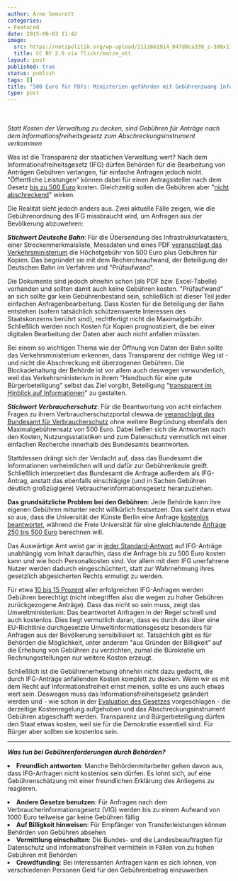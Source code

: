 ```yaml
---
author: Arne Semsrott
categories:
- Featured
date: 2015-06-03 11:42
image:
  src: https://netzpolitik.org/wp-upload/2111661914_047d8ca339_z-300x177.jpg
  title: CC BY 2.0 via flickr/matze_ott
layout: post
published: true
status: publish
tags: []
title: "500 Euro für PDFs: Ministerien gefährden mit Gebührenzwang Informationsfreiheit"
type: post
---
```

<br><br>
<em>Statt Kosten der Verwaltung zu decken, sind Gebühren für Anträge nach dem Informationsfreiheitsgesetz zum Abschreckungsinstrument verkommen</em>

Was ist die Transparenz der staatlichen Verwaltung wert? Nach dem Informationsfreiheitsgesetz  (IFG) dürfen Behörden für die Bearbeitung von Anträgen Gebühren verlangen, für einfache Anfragen jedoch nicht. "Öffentliche Leistungen" können dabei für einen Antragssteller nach dem Gesetz <a href="https://fragdenstaat.de/hilfe/gebuehren/">bis zu 500 Euro</a> kosten. Gleichzeitig sollen die Gebühren aber "<a href="https://www.transparency.de/fileadmin/pdfs/Themen/Verwaltung/IFG_Kommentar_09-11-10.pdf#131">nicht abschreckend</a>" wirken.

Die Realität sieht jedoch anders aus. Zwei aktuelle Fälle zeigen, wie die Gebührenordnung des IFG missbraucht wird, um Anfragen aus der Bevölkerung abzuwehren:

<strong><em>Stichwort Deutsche Bahn</em></strong>: Für die Übersendung des Infrastrukturkatasters, einer Streckenmerkmalsliste, Messdaten und eines PDF <a href="https://fragdenstaat.de/anfrage/antrag-nach-1-ifg-zu-anlagen-der-leistungs-und-finanzierungsvereinbarung-ii-lufv-ii/#nachricht-28215">veranschlagt das Verkehrsministerium</a> die Höchstgebühr von 500 Euro plus Gebühren für Kopien. Das begründet sie mit dem Rechercheaufwand, der Beteiligung der Deutschen Bahn im Verfahren und "Prüfaufwand".

Die Dokumente sind jedoch ohnehin schon (als PDF bzw. Excel-Tabelle) vorhanden und sollten damit auch keine Gebühren kosten. "Prüfaufwand" an sich sollte gar kein Gebührenbestand sein, schließlich ist dieser Teil jeder einfachen Anfragenbearbeitung. Dass Kosten für die Beteiligung der Bahn entstehen (sofern tatsächlich schützenswerte Interessen des Staatskonzerns berührt sind), rechtfertigt nicht die Maximalgebühr. Schließlich werden noch Kosten für Kopien prognostiziert, die bei einer digitalen Bearbeitung der Daten aber auch nicht anfallen müssten.

Bei einem so wichtigen Thema wie der Öffnung von Daten der Bahn sollte das Verkehrsministerium erkennen, dass Transparenz der richtige Weg ist - und nicht die Abschreckung mit überzogenen Gebühren. Die Blockadehaltung der Behörde ist vor allem auch deswegen verwunderlich, weil das Verkehrsministerium in ihrem "Handbuch für eine gute Bürgerbeteiligung" selbst das Ziel vorgibt, Beteiligung "<a href="http://www.bmvi.de/SharedDocs/DE/Anlage/VerkehrUndMobilitaet/handbuch-buergerbeteiligung.pdf#20">transparent im Hinblick auf Informationen</a>" zu gestalten.

<strong><em>Stichwort Verbraucherschutz</em></strong>: Für die Beantwortung von acht einfachen Fragen zu ihrem Verbraucherschutzportal clewwa.de <a href="https://fragdenstaat.de/anfrage/kosten-fur-aufbau-und-betrieb-von-clewwade/#nachricht-28191">veranschlagt das Bundesamt für Verbraucherschutz</a> ohne weitere Begründung ebenfalls den Maximalgebührensatz von 500 Euro. Dabei ließen sich die Antworten nach den Kosten, Nutzungsstatistiken und zum Datenschutz vermutlich mit einer einfachen Recherche innerhalb des Bundesamts beantworten.

Stattdessen drängt sich der Verdacht auf, dass das Bundesamt die Informationen verheimlichen will und dafür zur Gebührenkeule greift. Schließlich interpretiert das Bundesamt die Anfrage außerdem als IFG-Antrag, anstatt das ebenfalls einschlägige (und in Sachen Gebühren deutlich großzügigere) Vebraucherinformationsgesetz heranzuziehen.

<strong>Das grundsätzliche Problem bei den Gebühren</strong>: Jede Behörde kann ihre eigenen Gebühren mitunter recht willkürlich festsetzen. Das sieht dann etwa so aus, dass die Universität der Künste Berlin eine Anfrage <a href="https://fragdenstaat.de/anfrage/zuwendungen-an-die-hochschule-2012-bis-2014-3/#nachricht-25478">kostenlos beantwortet</a>, während die Freie Universität für eine gleichlautende <a href="https://fragdenstaat.de/anfrage/zuwendungen-an-die-hochschule-2012-bis-2014-1/">Anfrage 250 bis 500 Euro</a> berechnen will.

Das Auswärtige Amt weist gar in <a href="https://fragdenstaat.de/anfrage/fragen-an-usa-zu-africom/#nachricht-25133">jeder Standard-Antwort</a> auf IFG-Anträge unabhängig vom Inhalt daraufhin, dass die Anfrage bis zu 500 Euro kosten kann und wie hoch Personalkosten sind. Vor allem mit dem IFG unerfahrene Nutzer werden dadurch eingeschüchtert, statt zur Wahrnehmung ihres gesetzlich abgesicherten Rechts ermutigt zu werden. 

Für etwa <a href="http://www.bmi.bund.de/SharedDocs/Downloads/DE/Themen/Politik_Gesellschaft/Verwaltungsrecht/IFG_Statistik_2014.pdf?__blob=publicationFile">10 bis 15 Prozent</a> aller erfolgreichen IFG-Anfragen werden Gebühren berechtigt (nicht inbegriffen also die wegen zu hoher Gebühren zurückgezogene Anträge). Dass das nicht so sein muss, zeigt das Umweltministerium: Das beantwortet Anfragen in der Regel schnell und auch kostenlos. Dies liegt vermutlich daran, dass es durch das über eine EU-Richtlinie durchgesetzte Umweltinformationsgesetz besonders für Anfragen aus der Bevölkerung sensibilisiert ist. Tatsächlich gibt es für Behörden die Möglichkeit, unter anderem "aus Gründen der Billigkeit" auf die Erhebung von Gebühren zu verzichten, zumal die Bürokratie um Rechnungsstellungen nur weitere Kosten erzeugt.

Schließlich ist die Gebührenerhebung ohnehin nicht dazu gedacht, die durch IFG-Anträge anfallenden Kosten komplett zu decken. Wenn wir es mit dem Recht auf Informationsfreiheit ernst meinen, sollte es uns auch etwas wert sein. Deswegen muss das Informationsfreiheitsgesetz geändert werden und - wie schon in der <a href="https://www.transparency.de/fileadmin/pdfs/Themen/Verwaltung/Informationsfreiheit_/174522AEvaluationIFGGutachten_Zusammenfassung.pdf#18">Evaluation des Gesetzes</a> vorgeschlagen - die derzeitige Kostenregelung aufgehoben und das Abschreckungsinstrument Gebühren abgeschafft werden. Transparenz und Bürgerbeteiligung dürfen den Staat etwas kosten, weil sie für die Demokratie essentiell sind. Für Bürger aber sollten sie kostenlos sein.


---
<strong><em>Was tun bei Gebührenforderungen durch Behörden?</em></strong>
	<li>
<strong>Freundlich antworten</strong>: Manche Behördenmitarbeiter gehen davon aus, dass IFG-Anfragen nicht kostenlos sein dürfen. Es lohnt sich, auf eine Gebührenschätzung mit einer freundlichen Erklärung des Anliegens zu reagieren.
</li>
	<li><strong>Andere Gesetze benutzen</strong>: Für Anfragen nach dem Verbraucherinformationsgesetz (VIG) werden bis zu einem Aufwand von 1000 Euro teilweise gar keine Gebühren fällig
</li>
	<li><strong>Auf Billigkeit hinweisen</strong>: Für Empfänger von Transferleistungen können Behörden von Gebühren absehen
</li>
	<li><strong>Vermittlung einschalten</strong>: Die Bundes- und die Landesbeauftragten für Datenschutz und Informationsfreiheit vermitteln in Fällen von zu hohen Gebühren mit Behörden
</li>
	<li><strong>Crowdfunding</strong>: Bei interessanten Anfragen kann es sich lohnen, von verschiedenen Personen Geld für den Gebührenbetrag einzuwerben
</li>
